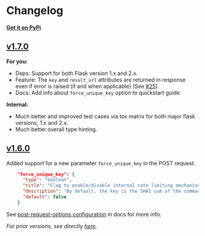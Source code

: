 # Changelog

**[Get it on PyPi](https://pypi.org/project/Flask-Shell2HTTP/)**

## [v1.7.0](https://github.com/eshaan7/Flask-Shell2HTTP/releases/tag/v1.7.0)

**For you:**
- Deps: Support for both Flask version 1.x and 2.x.
- Feature: The `key` and `result_url` attributes are returned in response even if error is raised (if and when applicable) (See [#25](https://github.com/eshaan7/Flask-Shell2HTTP/issues/25)).
- Docs: Add info about `force_unique_key` option to quickstart guide.

**Internal:**
- Much better and improved test cases via tox matrix for both major flask versions, 1.x and 2.x.
- Much better overall type hinting.

## [v1.6.0](https://github.com/eshaan7/Flask-Shell2HTTP/releases/tag/v1.6.0)

Added support for a new parameter `force_unique_key` in the POST request. 

```json
    "force_unique_key": {
      "type": "boolean",
      "title": "Flag to enable/disable internal rate limiting mechanism",
      "description": "By default, the key is the SHA1 sum of the command + args POSTed to the API. This is done as a rate limiting measure so as to prevent multiple jobs with same parameters, if one such job is already running. If force_unique_key is set to true, the API will bypass this default behaviour and a psuedorandom key will be returned instead",
      "default": false
    }
```

See [post-request-options configuration](https://flask-shell2http.readthedocs.io/en/latest/Configuration.html#post-request-options) in docs for more info.


_For prior versions, see directly [here](https://github.com/eshaan7/Flask-Shell2HTTP/releases/tag/)._ 